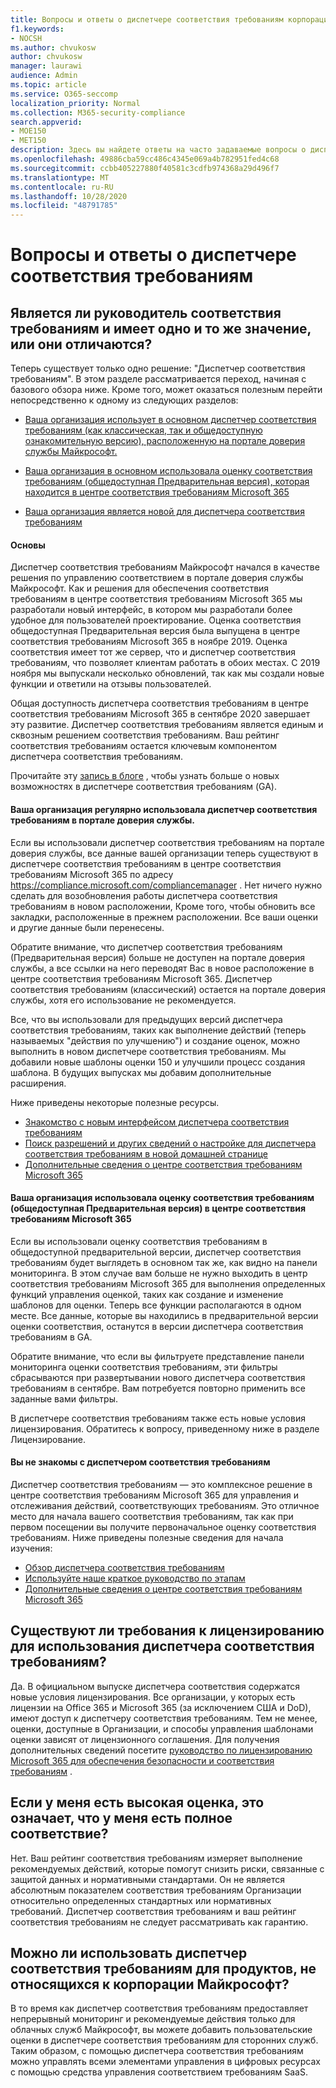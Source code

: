 ```yaml
---
title: Вопросы и ответы о диспетчере соответствия требованиям корпорации Майкрософт
f1.keywords:
- NOCSH
ms.author: chvukosw
author: chvukosw
manager: laurawi
audience: Admin
ms.topic: article
ms.service: O365-seccomp
localization_priority: Normal
ms.collection: M365-security-compliance
search.appverid:
- MOE150
- MET150
description: Здесь вы найдете ответы на часто задаваемые вопросы о диспетчере соответствия требованиям корпорации Майкрософт, которые помогают организациям упростить и автоматизировать оценку рисков.
ms.openlocfilehash: 49886cba59cc486c4345e069a4b782951fed4c68
ms.sourcegitcommit: ccbb405227880f40581c3cdfb974368a29d496f7
ms.translationtype: MT
ms.contentlocale: ru-RU
ms.lasthandoff: 10/28/2020
ms.locfileid: "48791785"
---
```

# <a name="compliance-manager-frequently-asked-questions"></a>Вопросы и ответы о диспетчере соответствия требованиям

## <a name="is-compliance-manager-and-compliance-score-the-same-thing-or-are-they-different"></a>Является ли руководитель соответствия требованиям и имеет одно и то же значение, или они отличаются?

Теперь существует только одно решение: "Диспетчер соответствия требованиям". В этом разделе рассматривается переход, начиная с базового обзора ниже. Кроме того, может оказаться полезным перейти непосредственно к одному из следующих разделов:

- [Ваша организация использует в основном диспетчер соответствия требованиям (как классическая, так и общедоступную ознакомительную версию), расположенную на портале доверия службы Майкрософт.](#your-organization-regularly-used-compliance-manager-in-the-service-trust-portal)

- [Ваша организация в основном использовала оценку соответствия требованиям (общедоступная Предварительная версия), которая находится в центре соответствия требованиям Microsoft 365](#your-organization-used-compliance-score-public-preview-in-the-microsoft-365-compliance-center)

- [Ваша организация является новой для диспетчера соответствия требованиям](#youre-new-to-compliance-manager
)
#### <a name="the-basics"></a>Основы

Диспетчер соответствия требованиям Майкрософт начался в качестве решения по управлению соответствием в портале доверия службы Майкрософт.  Как и решения для обеспечения соответствия требованиям в центре соответствия требованиям Microsoft 365 мы разработали новый интерфейс, в котором мы разработали более удобное для пользователей проектирование. Оценка соответствия общедоступная Предварительная версия была выпущена в центре соответствия требованиям Microsoft 365 в ноябре 2019. Оценка соответствия имеет тот же сервер, что и диспетчер соответствия требованиям, что позволяет клиентам работать в обоих местах. С 2019 ноября мы выпускали несколько обновлений, так как мы создали новые функции и ответили на отзывы пользователей.

Общая доступность диспетчера соответствия требованиям в центре соответствия требованиям Microsoft 365 в сентябре 2020 завершает эту развитие. Диспетчер соответствия требованиям является единым и сквозным решением соответствия требованиям. Ваш рейтинг соответствия требованиям остается ключевым компонентом диспетчера соответствия требованиям.

Прочитайте эту [запись в блоге](https://aka.ms/compliancemanager/GAblog) , чтобы узнать больше о новых возможностях в диспетчере соответствия требованиям (GA).

#### <a name="your-organization-regularly-used-compliance-manager-in-the-service-trust-portal"></a>Ваша организация регулярно использовала диспетчер соответствия требованиям в портале доверия службы.

Если вы использовали диспетчер соответствия требованиям на портале доверия службы, все данные вашей организации теперь существуют в диспетчере соответствия требованиям в центре соответствия требованиям Microsoft 365 по адресу https://compliance.microsoft.com/compliancemanager . Нет ничего нужно сделать для возобновления работы диспетчера соответствия требованиям в новом расположении, Кроме того, чтобы обновить все закладки, расположенные в прежнем расположении. Все ваши оценки и другие данные были перенесены.

Обратите внимание, что диспетчер соответствия требованиям (Предварительная версия) больше не доступен на портале доверия службы, а все ссылки на него переводят Вас в новое расположение в центре соответствия требованиям Microsoft 365. Диспетчер соответствия требованиям (классический) остается на портале доверия службы, хотя его использование не рекомендуется.

Все, что вы использовали для предыдущих версий диспетчера соответствия требованиям, таких как выполнение действий (теперь называемых "действия по улучшению") и создание оценок, можно выполнить в новом диспетчере соответствия требованиям. Мы добавили новые шаблоны оценки 150 и улучшили процесс создания шаблона. В будущих выпусках мы добавим дополнительные расширения.

Ниже приведены некоторые полезные ресурсы.

- [Знакомство с новым интерфейсом диспетчера соответствия требованиям](compliance-manager-setup.md#understand-the-compliance-manager-dashboard)
- [Поиск разрешений и других сведений о настройке для диспетчера соответствия требованиям в новой домашней странице](compliance-manager-setup.md#who-can-access-compliance-manager)
- [Дополнительные сведения о центре соответствия требованиям Microsoft 365](microsoft-365-compliance-center.md)

#### <a name="your-organization-used-compliance-score-public-preview-in-the-microsoft-365-compliance-center"></a>Ваша организация использовала оценку соответствия требованиям (общедоступная Предварительная версия) в центре соответствия требованиям Microsoft 365

Если вы использовали оценку соответствия требованиям в общедоступной предварительной версии, диспетчер соответствия требованиям будет выглядеть в основном так же, как видно на панели мониторинга. В этом случае вам больше не нужно выходить в центр соответствия требованиям Microsoft 365 для выполнения определенных функций управления оценкой, таких как создание и изменение шаблонов для оценки. Теперь все функции располагаются в одном месте. Все данные, которые вы находились в предварительной версии оценки соответствия, останутся в версии диспетчера соответствия требованиям в GA.

Обратите внимание, что если вы фильтруете представление панели мониторинга оценки соответствия требованиям, эти фильтры сбрасываются при развертывании нового диспетчера соответствия требованиям в сентябре. Вам потребуется повторно применить все заданные вами фильтры.

В диспетчере соответствия требованиям также есть новые условия лицензирования. Обратитесь к вопросу, приведенному ниже в разделе Лицензирование.

#### <a name="youre-new-to-compliance-manager"></a>Вы не знакомы с диспетчером соответствия требованиям

Диспетчер соответствия требованиям — это комплексное решение в центре соответствия требованиям Microsoft 365 для управления и отслеживания действий, соответствующих требованиям. Это отличное место для начала вашего соответствия требованиям, так как при первом посещении вы получите первоначальное оценку соответствия требованиям. Ниже приведены полезные сведения для начала изучения:

- [Обзор диспетчера соответствия требованиям](compliance-manager.md)
- [Используйте наше краткое руководство по этапам](compliance-manager-quickstart.md)
- [Дополнительные сведения о центре соответствия требованиям Microsoft 365](microsoft-365-compliance-center.md)

## <a name="are-there-licensing-requirements-for-using-compliance-manager"></a>Существуют ли требования к лицензированию для использования диспетчера соответствия требованиям?

Да. В официальном выпуске диспетчера соответствия содержатся новые условия лицензирования. Все организации, у которых есть лицензии на Office 365 и Microsoft 365 (за исключением США и DoD), имеют доступ к диспетчеру соответствия требованиям. Тем не менее, оценки, доступные в Организации, и способы управления шаблонами оценки зависят от лицензионного соглашения. Для получения дополнительных сведений посетите [руководство по лицензированию Microsoft 365 для обеспечения безопасности и соответствия требованиям](https://go.microsoft.com/fwlink/?linkid=2132371) .

## <a name="if-i-have-a-high-score-does-it-mean-im-fully-compliant"></a>Если у меня есть высокая оценка, это означает, что у меня есть полное соответствие?

Нет. Ваш рейтинг соответствия требованиям измеряет выполнение рекомендуемых действий, которые помогут снизить риски, связанные с защитой данных и нормативными стандартами. Он не является абсолютным показателем соответствия требованиям Организации относительно определенных стандартных или нормативных требований. Диспетчер соответствия требованиям и ваш рейтинг соответствия требованиям не следует рассматривать как гарантию.

## <a name="can-i-use-compliance-manager-for-non-microsoft-products"></a>Можно ли использовать диспетчер соответствия требованиям для продуктов, не относящихся к корпорации Майкрософт?

В то время как диспетчер соответствия требованиям предоставляет непрерывный мониторинг и рекомендуемые действия только для облачных служб Майкрософт, вы можете добавить пользовательские оценки в диспетчере соответствия требованиям для сторонних служб. Таким образом, с помощью диспетчера соответствия требованиям можно управлять всеми элементами управления в цифровых ресурсах с помощью средства управления соответствием требованиям SaaS.